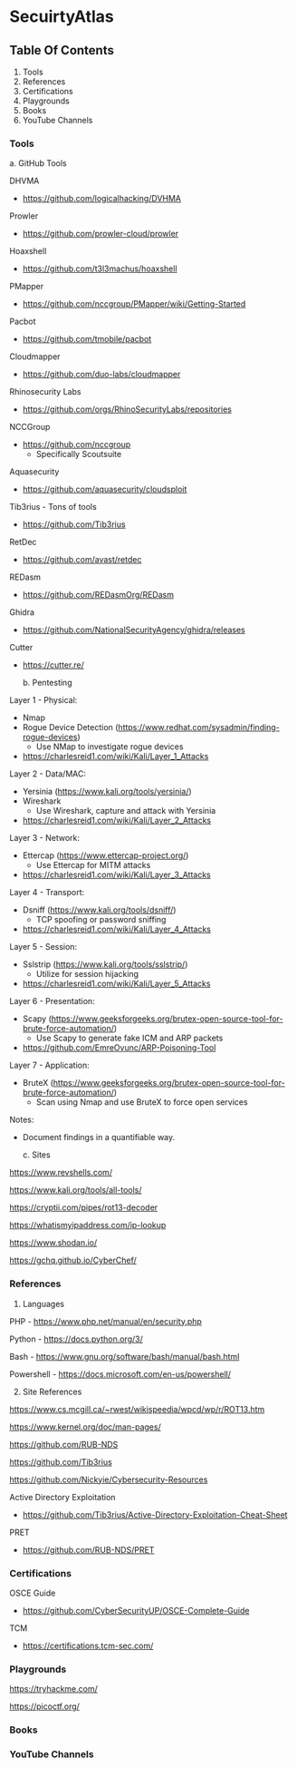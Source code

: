 # SecuirtyAtlas

## Table Of Contents
1. Tools
2. References
3. Certifications
4. Playgrounds
5. Books
6. YouTube Channels


### Tools

a. GitHub Tools

DHVMA
* https://github.com/logicalhacking/DVHMA

Prowler
* https://github.com/prowler-cloud/prowler

Hoaxshell
* https://github.com/t3l3machus/hoaxshell

PMapper
* https://github.com/nccgroup/PMapper/wiki/Getting-Started

Pacbot
* https://github.com/tmobile/pacbot

Cloudmapper
* https://github.com/duo-labs/cloudmapper

Rhinosecurity Labs
* https://github.com/orgs/RhinoSecurityLabs/repositories

NCCGroup
* https://github.com/nccgroup
	* Specifically Scoutsuite

Aquasecurity
* https://github.com/aquasecurity/cloudsploit

Tib3rius - Tons of tools
* https://github.com/Tib3rius

RetDec
* https://github.com/avast/retdec

REDasm
* https://github.com/REDasmOrg/REDasm

Ghidra
* https://github.com/NationalSecurityAgency/ghidra/releases

Cutter
* https://cutter.re/

  b. Pentesting
  
Layer 1 - Physical:
* Nmap
* Rogue Device Detection (https://www.redhat.com/sysadmin/finding-rogue-devices)
	* Use NMap to investigate rogue devices
* https://charlesreid1.com/wiki/Kali/Layer_1_Attacks

Layer 2 - Data/MAC:
- Yersinia (https://www.kali.org/tools/yersinia/)
- Wireshark
	- Use Wireshark, capture and attack with Yersinia
- https://charlesreid1.com/wiki/Kali/Layer_2_Attacks

Layer 3 - Network:
- Ettercap (https://www.ettercap-project.org/)
	- Use Ettercap for MITM attacks
- https://charlesreid1.com/wiki/Kali/Layer_3_Attacks

Layer 4 - Transport:
- Dsniff (https://www.kali.org/tools/dsniff/)
	- TCP spoofing or password sniffing
- https://charlesreid1.com/wiki/Kali/Layer_4_Attacks

Layer 5 - Session:
- Sslstrip (https://www.kali.org/tools/sslstrip/)
	- Utilize for session hijacking
- https://charlesreid1.com/wiki/Kali/Layer_5_Attacks

Layer 6 - Presentation:
- Scapy (https://www.geeksforgeeks.org/brutex-open-source-tool-for-brute-force-automation/)
	- Use Scapy to generate fake ICM and ARP packets
- https://github.com/EmreOvunc/ARP-Poisoning-Tool

Layer 7 - Application:
- BruteX (https://www.geeksforgeeks.org/brutex-open-source-tool-for-brute-force-automation/)
	- Scan using Nmap and use BruteX to force open services

Notes:
- Document findings in a quantifiable way.

  c. Sites
  
https://www.revshells.com/
  
https://www.kali.org/tools/all-tools/

https://cryptii.com/pipes/rot13-decoder

https://whatismyipaddress.com/ip-lookup

https://www.shodan.io/

https://gchq.github.io/CyberChef/




### References

1. Languages

PHP - https://www.php.net/manual/en/security.php

Python - https://docs.python.org/3/

Bash - https://www.gnu.org/software/bash/manual/bash.html

Powershell - https://docs.microsoft.com/en-us/powershell/


2. Site References

https://www.cs.mcgill.ca/~rwest/wikispeedia/wpcd/wp/r/ROT13.htm

https://www.kernel.org/doc/man-pages/

https://github.com/RUB-NDS

https://github.com/Tib3rius

https://github.com/Nickyie/Cybersecurity-Resources


Active Directory Exploitation
* https://github.com/Tib3rius/Active-Directory-Exploitation-Cheat-Sheet

PRET
* https://github.com/RUB-NDS/PRET



### Certifications

OSCE Guide
* https://github.com/CyberSecurityUP/OSCE-Complete-Guide

TCM
* https://certifications.tcm-sec.com/



### Playgrounds

https://tryhackme.com/

https://picoctf.org/



### Books

### YouTube Channels
